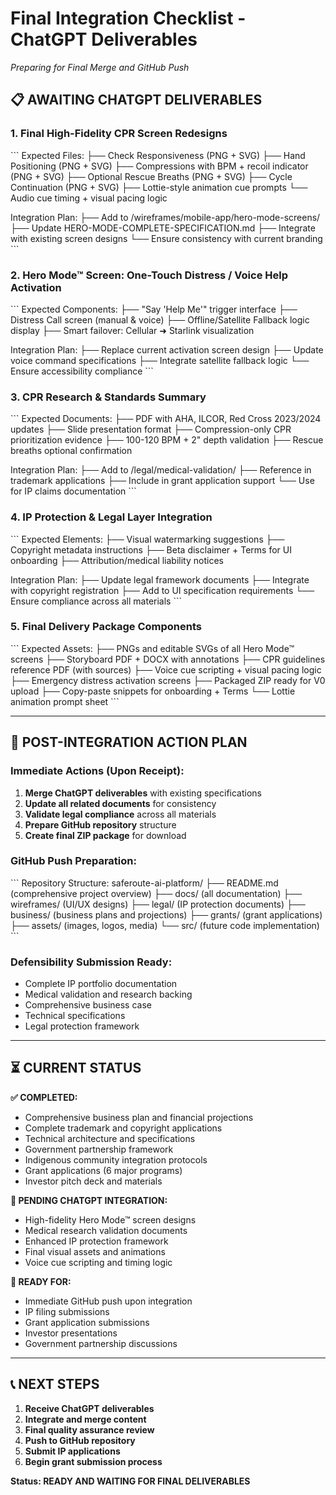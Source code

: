 # Final Integration Checklist - ChatGPT Deliverables
*Preparing for Final Merge and GitHub Push*

## 📋 **AWAITING CHATGPT DELIVERABLES**

### **1. Final High-Fidelity CPR Screen Redesigns**
\`\`\`
Expected Files:
├── Check Responsiveness (PNG + SVG)
├── Hand Positioning (PNG + SVG)
├── Compressions with BPM + recoil indicator (PNG + SVG)
├── Optional Rescue Breaths (PNG + SVG)
├── Cycle Continuation (PNG + SVG)
├── Lottie-style animation cue prompts
└── Audio cue timing + visual pacing logic

Integration Plan:
├── Add to /wireframes/mobile-app/hero-mode-screens/
├── Update HERO-MODE-COMPLETE-SPECIFICATION.md
├── Integrate with existing screen designs
└── Ensure consistency with current branding
\`\`\`

### **2. Hero Mode™ Screen: One-Touch Distress / Voice Help Activation**
\`\`\`
Expected Components:
├── "Say 'Help Me'" trigger interface
├── Distress Call screen (manual & voice)
├── Offline/Satellite Fallback logic display
├── Smart failover: Cellular ➜ Starlink visualization

Integration Plan:
├── Replace current activation screen design
├── Update voice command specifications
├── Integrate satellite fallback logic
└── Ensure accessibility compliance
\`\`\`

### **3. CPR Research & Standards Summary**
\`\`\`
Expected Documents:
├── PDF with AHA, ILCOR, Red Cross 2023/2024 updates
├── Slide presentation format
├── Compression-only CPR prioritization evidence
├── 100-120 BPM + 2" depth validation
├── Rescue breaths optional confirmation

Integration Plan:
├── Add to /legal/medical-validation/
├── Reference in trademark applications
├── Include in grant application support
└── Use for IP claims documentation
\`\`\`

### **4. IP Protection & Legal Layer Integration**
\`\`\`
Expected Elements:
├── Visual watermarking suggestions
├── Copyright metadata instructions
├── Beta disclaimer + Terms for UI onboarding
├── Attribution/medical liability notices

Integration Plan:
├── Update legal framework documents
├── Integrate with copyright registration
├── Add to UI specification requirements
└── Ensure compliance across all materials
\`\`\`

### **5. Final Delivery Package Components**
\`\`\`
Expected Assets:
├── PNGs and editable SVGs of all Hero Mode™ screens
├── Storyboard PDF + DOCX with annotations
├── CPR guidelines reference PDF (with sources)
├── Voice cue scripting + visual pacing logic
├── Emergency distress activation screens
├── Packaged ZIP ready for V0 upload
├── Copy-paste snippets for onboarding + Terms
└── Lottie animation prompt sheet
\`\`\`

---

## 🚀 **POST-INTEGRATION ACTION PLAN**

### **Immediate Actions (Upon Receipt):**
1. **Merge ChatGPT deliverables** with existing specifications
2. **Update all related documents** for consistency
3. **Validate legal compliance** across all materials
4. **Prepare GitHub repository** structure
5. **Create final ZIP package** for download

### **GitHub Push Preparation:**
\`\`\`
Repository Structure:
saferoute-ai-platform/
├── README.md (comprehensive project overview)
├── docs/ (all documentation)
├── wireframes/ (UI/UX designs)
├── legal/ (IP protection documents)
├── business/ (business plans and projections)
├── grants/ (grant applications)
├── assets/ (images, logos, media)
└── src/ (future code implementation)
\`\`\`

### **Defensibility Submission Ready:**
- Complete IP portfolio documentation
- Medical validation and research backing
- Comprehensive business case
- Technical specifications
- Legal protection framework

---

## ⏳ **CURRENT STATUS**

**✅ COMPLETED:**
- Comprehensive business plan and financial projections
- Complete trademark and copyright applications
- Technical architecture and specifications
- Government partnership framework
- Indigenous community integration protocols
- Grant applications (6 major programs)
- Investor pitch deck and materials

**🔄 PENDING CHATGPT INTEGRATION:**
- High-fidelity Hero Mode™ screen designs
- Medical research validation documents
- Enhanced IP protection framework
- Final visual assets and animations
- Voice cue scripting and timing logic

**🎯 READY FOR:**
- Immediate GitHub push upon integration
- IP filing submissions
- Grant application submissions
- Investor presentations
- Government partnership discussions

---

## 📞 **NEXT STEPS**

1. **Receive ChatGPT deliverables**
2. **Integrate and merge content**
3. **Final quality assurance review**
4. **Push to GitHub repository**
5. **Submit IP applications**
6. **Begin grant submission process**

**Status: READY AND WAITING FOR FINAL DELIVERABLES**
